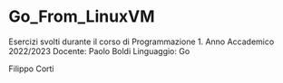 # Go_From_LinuxVM

Esercizi svolti durante il corso di Programmazione 1.
Anno Accademico 2022/2023
Docente: Paolo Boldi
Linguaggio: Go


Filippo Corti
